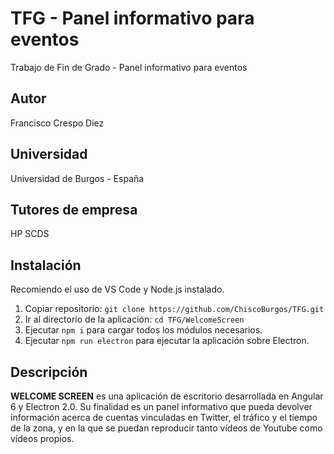 # TFG - Panel informativo para eventos
Trabajo de Fin de Grado - Panel informativo para eventos
## Autor
Francisco Crespo Diez
## Universidad
Universidad de Burgos - España
## Tutores de empresa
HP SCDS
## Instalación
Recomiendo el uso de VS Code y Node.js instalado.
1. Copiar repositorio: ```git clone https://github.com/ChiscoBurgos/TFG.git```
2. Ir al directorio de la aplicación: ```cd TFG/WelcomeScreen```
3. Ejecutar ```npm i``` para cargar todos los módulos necesarios.
4. Ejecutar ```npm run electron``` para ejecutar la aplicación sobre Electron.
## Descripción
**WELCOME SCREEN** es una aplicación de escritorio desarrollada en Angular 6 y Electron 2.0. Su finalidad es un panel informativo que pueda devolver información acerca de cuentas vinculadas en Twitter, el tráfico y el tiempo de la zona, y en la que se puedan reproducir tanto vídeos de Youtube como vídeos propios.

